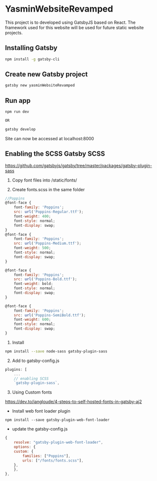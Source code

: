 # YasminWebsiteRevamped
This project is to developed using GatsbyJS based on React. The framework used for this website will be used for future static website projects.

## Installing Gatsby
```bash
npm install -g gatsby-cli
```

## Create new Gatsby project
```bash
gatsby new yasminWebsiteRevamped
```

## Run app
```bash
npm run dev

OR

gatsby develop
```
Site can now be accessed at localhost:8000

## Enabling the SCSS Gatsby SCSS

https://github.com/gatsbyjs/gatsby/tree/master/packages/gatsby-plugin-sass

1. Copy font files into /static/fonts/

2. Create fonts.scss in the same folder
```javascript
//Poppins
@font-face {
    font-family: 'Poppins';
    src: url('Poppins-Regular.ttf');
    font-weight: 400;
    font-style: normal;
    font-display: swap;
}
@font-face {
    font-family: 'Poppins';
    src: url('Poppins-Medium.ttf');
    font-weight: 500;
    font-style: normal;
    font-display: swap;
}

@font-face {
    font-family: 'Poppins';
    src: url('Poppins-Bold.ttf');
    font-weight: bold;
    font-style: normal;
    font-display: swap;
}

@font-face {
    font-family: 'Poppins';
    src: url('Poppins-SemiBold.ttf');
    font-weight: 600;
    font-style: normal;
    font-display: swap;
}
```

1. Install
```bash
npm install --save node-sass gatsby-plugin-sass
```

2. Add to gatsby-config.js
```javascript
plugins: [
    ...
    // enabling SCSS
    `gatsby-plugin-sass`,
```

3. Using Custom fonts

https://dev.to/iangloude/4-steps-to-self-hosted-fonts-in-gatsby-aj2

 - Install web font loader plugin
```bashh
npm install --save gatsby-plugin-web-font-loader
```

- update the gatsby-config.js
```javascript
{
    resolve: "gatsby-plugin-web-font-loader",
    options: {
    custom: {
        families: ["Poppins"],
        urls: ["/fonts/fonts.scss"],
    },
    },
},
```